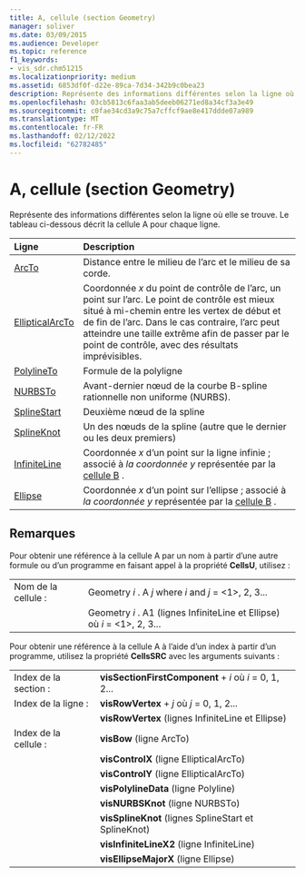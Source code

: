 ```yaml
---
title: A, cellule (section Geometry)
manager: soliver
ms.date: 03/09/2015
ms.audience: Developer
ms.topic: reference
f1_keywords:
- vis_sdr.chm51215
ms.localizationpriority: medium
ms.assetid: 6853df0f-d22e-89ca-7d34-342b9c0bea23
description: Représente des informations différentes selon la ligne où elle se trouve. Le tableau ci-dessous décrit la cellule A pour chaque ligne.
ms.openlocfilehash: 03cb5813c6faa3ab5deeb06271ed8a34cf3a3e49
ms.sourcegitcommit: c0fae34cd3a9c75a7cffcf9ae8e417ddde07a989
ms.translationtype: MT
ms.contentlocale: fr-FR
ms.lasthandoff: 02/12/2022
ms.locfileid: "62782485"
---
```

# <a name="a-cell-geometry-section"></a>A, cellule (section Geometry)

Représente des informations différentes selon la ligne où elle se trouve. Le tableau ci-dessous décrit la cellule A pour chaque ligne.
  
|Ligne|Description|
|:-----|:-----|
|[ArcTo](arcto-row-geometry-section.md) <br/> | Distance entre le milieu de l’arc et le milieu de sa corde. |
|[EllipticalArcTo](ellipticalarcto-row-geometry-section.md) <br/> | Coordonnée *x*  du point de contrôle de l’arc, un point sur l’arc. Le point de contrôle est mieux situé à mi-chemin entre les vertex de début et de fin de l’arc. Dans le cas contraire, l’arc peut atteindre une taille extrême afin de passer par le point de contrôle, avec des résultats imprévisibles. |
|[PolylineTo](polylineto-row-geometry-section.md) <br/> | Formule de la polyligne |
|[NURBSTo](nurbsto-row-geometry-section.md) <br/> | Avant-dernier nœud de la courbe B-spline rationnelle non uniforme (NURBS). |
|[SplineStart](splinestart-row-geometry-section.md) <br/> | Deuxième nœud de la spline |
|[SplineKnot](splineknot-row-geometry-section.md) <br/> | Un des nœuds de la spline (autre que le dernier ou les deux premiers) |
|[InfiniteLine](infiniteline-row-geometry-section.md) <br/> | Coordonnée  *x*  d’un point sur la ligne infinie ; associé à  *la coordonnée y*  représentée par la [cellule B](b-cell-geometry-section.md) . |
|[Ellipse](ellipse-row-geometry-section.md) <br/> | Coordonnée  *x*  d’un point sur l’ellipse ; associé à  *la coordonnée y*  représentée par la [cellule B](b-cell-geometry-section.md) . |
   
## <a name="remarks"></a>Remarques

Pour obtenir une référence à la cellule A par un nom à partir d’une autre formule ou d’un programme en faisant appel à la propriété **CellsU**, utilisez : 
  
|||
|:-----|:-----|
| Nom de la cellule :  <br/> | Geometry  *i*  . A  *j*            where  *i*  and  *j*  = <1>, 2, 3... |
|| Geometry  *i*  . A1 (lignes InfiniteLine et Ellipse) où  *i*  = <1>, 2, 3... |
   
Pour obtenir une référence à la cellule A à l’aide d’un index à partir d’un programme, utilisez la propriété **CellsSRC** avec les arguments suivants : 
  
|||
|:-----|:-----|
| Index de la section :  <br/> |**visSectionFirstComponent** +   *i* où *i* = 0, 1, 2... |
| Index de la ligne :  <br/> |**visRowVertex** +   *j* où *j* = 0, 1, 2... |
||**visRowVertex** (lignes InfiniteLine et Ellipse)  <br/> |
| Index de la cellule :  <br/> |**visBow** (ligne ArcTo)  <br/> |
||**visControlX** (ligne EllipticalArcTo)  <br/> |
||**visControlY** (ligne EllipticalArcTo)  <br/> |
||**visPolylineData** (ligne Polyline)  <br/> |
||**visNURBSKnot** (ligne NURBSTo)  <br/> |
||**visSplineKnot** (lignes SplineStart et SplineKnot)  <br/> |
||**visInfiniteLineX2** (ligne InfiniteLine)  <br/> |
||**visEllipseMajorX** (ligne Ellipse)  <br/> |
   

